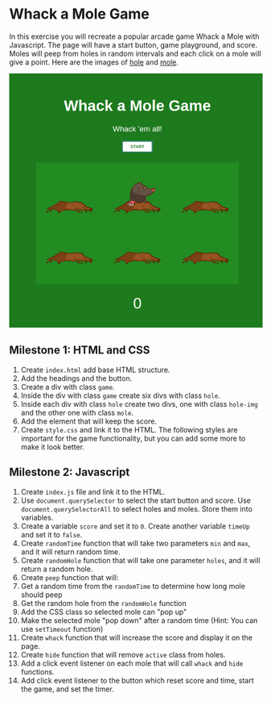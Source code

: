 # Whack a Mole Game

In this exercise you will recreate a popular arcade game Whack a Mole with Javascript. The page will have a start button, game playground, and score. Moles will peep from holes in random intervals and each click on a mole will give a point.
Here are the images of [hole](https://github.com/AndreaDvorakova/CodingBootcamp_Whach_a_Mole_Game/blob/main/src/img/hole.png) and [mole](https://github.com/AndreaDvorakova/CodingBootcamp_Whach_a_Mole_Game/blob/main/src/img/mole.png).

<p align="center">
  <img src="https://github.com/AndreaDvorakova/CodingBootcamp_Whach_a_Mole_Game/blob/main/src/img/whack-a-mole-image.png"/>
</p>

## Milestone 1: HTML and CSS
1. Create `index.html` add base HTML structure.
2. Add the headings and the button.
3. Create a div with class `game`.
4. Inside the div with class `game` create six divs with class `hole`.
5. Inside each div with class `hole` create two divs, one with class `hole-img` and the other one with class `mole`.
6. Add the element that will keep the score.
7. Create `style.css` and link it to the HTML. The following styles are important for the game functionality, but you can add some more to make it look better.

## Milestone 2: Javascript
1. Create `index.js` file and link it to the HTML.
2. Use `document.querySelector` to select the start button and score. Use `document.querySelectorAll` to select holes and moles. Store them into variables.
3. Create a variable `score` and set it to `0`. Create another variable `timeUp` and set it to `false`.
4. Create `randomTime` function that will take two parameters `min` and `max`, and it will return random time.
5. Create `randomHole` function that will take one parameter `holes`, and it will return a random hole.
6. Create `peep` function that will:
7. Get a random time from the `randomTime` to determine how long mole should peep
8. Get the random hole from the `randomHole` function
9. Add the CSS class so selected mole can "pop up"
10. Make the selected mole "pop down" after a random time (Hint: You can use `setTimeout` function)
11. Create `whack` function that will increase the score and display it on the page.
12. Create `hide` function that will remove `active` class from holes.
13. Add a click event listener on each mole that will call `whack` and `hide` functions.
14. Add click event listener to the button which reset score and time, start the game, and set the timer.
